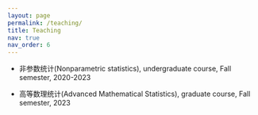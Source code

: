 ```yaml
---
layout: page
permalink: /teaching/
title: Teaching
nav: true
nav_order: 6
---
```


- 非参数统计(Nonparametric statistics), undergraduate course, Fall semester, 2020-2023

- 高等数理统计(Advanced Mathematical Statistics), graduate course, Fall semester, 2023
